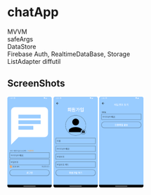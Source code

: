 # chatApp
MVVM  
safeArgs  
DataStore  
Firebase Auth, RealtimeDataBase, Storage  
ListAdapter diffutil

## ScreenShots
<img src = "https://github.com/rnqhqaltjs/chatApp/blob/master/github_images/login.png" width="20%" height="20%">
<img src = "https://github.com/rnqhqaltjs/chatApp/blob/master/github_images/register.png" width="20%" height="20%">
<img src = "https://github.com/rnqhqaltjs/chatApp/blob/master/github_images/password_search.png" width="20%" height="20%">
